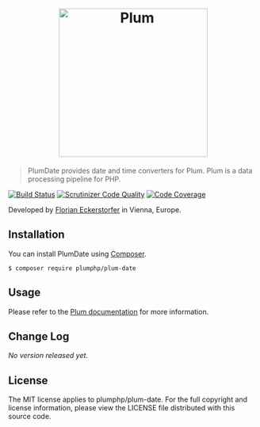 <h1 align="center">
    <img src="http://cdn.florian.ec/plum-logo.svg" alt="Plum" width="300">
</h1>

> PlumDate provides date and time converters for Plum. Plum is a data processing pipeline for PHP.

[![Build Status](https://travis-ci.org/plumphp/plum-date.svg)](https://travis-ci.org/plumphp/plum-date)
[![Scrutinizer Code Quality](https://scrutinizer-ci.com/g/plumphp/plum-date/badges/quality-score.png?b=master)](https://scrutinizer-ci.com/g/plumphp/plum-date/?branch=master)
[![Code Coverage](https://scrutinizer-ci.com/g/plumphp/plum-date/badges/coverage.png?b=master)](https://scrutinizer-ci.com/g/plumphp/plum-date/?branch=master)

Developed by [Florian Eckerstorfer](https://florian.ec) in Vienna, Europe.


Installation
------------

You can install PlumDate using [Composer](http://getcomposer.org).

```shell
$ composer require plumphp/plum-date
```


Usage
-----

Please refer to the [Plum documentation](https://github.com/plumphp/plum/blob/master/docs/index.md) for more
information.


Change Log
----------

*No version released yet.*


License
-------

The MIT license applies to plumphp/plum-date. For the full copyright and license information,
please view the LICENSE file distributed with this source code.
